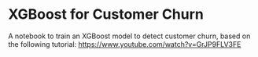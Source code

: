 # XGBoost for Customer Churn
A notebook to train an XGBoost model to detect customer churn, based on the following tutorial: https://www.youtube.com/watch?v=GrJP9FLV3FE
